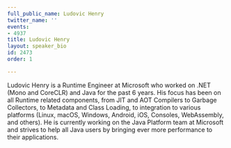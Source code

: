 ```yaml
---
full_public_name: Ludovic Henry
twitter_name: ''
events:
- 4937
title: Ludovic Henry
layout: speaker_bio
id: 2473
order: 1

---
```

Ludovic Henry is a Runtime Engineer at Microsoft who worked on .NET (Mono and CoreCLR) and Java for the past 6 years. His focus has been on all Runtime related components, from JIT and AOT Compilers to Garbage Collectors, to Metadata and Class Loading, to integration to various platforms (Linux, macOS, Windows, Android, iOS, Consoles, WebAssembly, and others). He is currently working on the Java Platform team at Microsoft and strives to help all Java users by bringing ever more performance to their applications.
